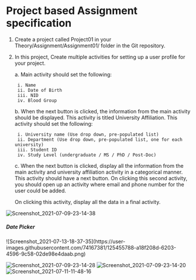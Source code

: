 <h1>Project based Assignment specification</h1>

1. Create a project called Project01 in your Theory/Assignment/Assignment01/ folder in the Git repository.
2. In this project, Create multiple activities for setting up a user profile for your project.

	a. Main activity should set the following:
		
		i. Name
		ii. Date of Birth
		iii. NID
		iv. Blood Group

	b. When the next button is clicked, the information from the main activity should be displayed. This activity is titled University Affiliation. This activity should set the following:
		
		i. University name (Use drop down, pre-populated list)
		ii. Department (Use drop down, pre-populated list, one for each university)
		iii. Student ID
		iv. Study Level (undergraduate / MS / PhD / Post-Doc)

	c. When the next button is clicked, display all the information from the main activity and university affiliation activity in a categorical manner. This activity should have a next button. On clicking this second activity, you should open up an activity where email and phone number for the user could be added. 

	On clicking this activity, display all the data in a final activity.

![Screenshot_2021-07-09-23-14-38](https://user-images.githubusercontent.com/74167381/125170260-f16f1180-e1cf-11eb-8697-b9c1a4637723.png)

<h5>Date Picker</h5>
![Screenshot_2021-07-13-18-37-35](https://user-images.githubusercontent.com/74167381/125455788-a18f208d-6203-4596-9c58-02de98e4daab.png)


![Screenshot_2021-07-09-23-14-28](https://user-images.githubusercontent.com/74167381/125170263-f3d16b80-e1cf-11eb-9757-5200908f6e52.png)
![Screenshot_2021-07-09-23-14-20](https://user-images.githubusercontent.com/74167381/125170265-f5029880-e1cf-11eb-99ec-1cfc9a46c89f.png)
![Screenshot_2021-07-11-11-48-16](https://user-images.githubusercontent.com/74167381/125184337-9e807300-e23e-11eb-9de9-43690e40babe.png)

